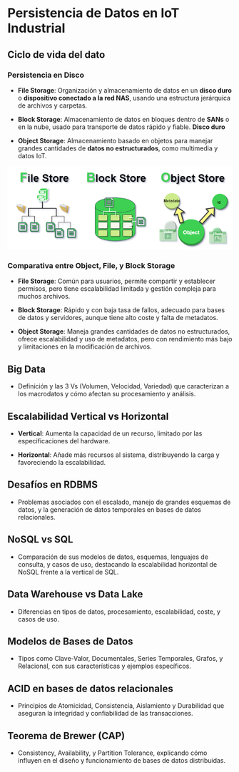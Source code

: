 # Persistencia de Datos en IoT Industrial

## Ciclo de vida del dato

### Persistencia en Disco

- **File Storage**: Organización y almacenamiento de datos en un **disco duro** o **dispositivo conectado a la red NAS**, usando una estructura jerárquica de archivos y carpetas.

- **Block Storage**: Almacenamiento de datos en bloques dentro de **SANs** o en la nube, usado para transporte de datos rápido y fiable. **Disco duro**

- **Object Storage**: Almacenamiento basado en objetos para manejar grandes cantidades de **datos no estructurados**, como multimedia y datos IoT.

![](./img_apuntes/File_Block_Object.png)

### Comparativa entre Object, File, y Block Storage


- **File Storage**: Común para usuarios, permite compartir y establecer permisos, pero tiene escalabilidad limitada y gestión compleja para muchos archivos.

- **Block Storage**: Rápido y con baja tasa de fallos, adecuado para bases de datos y servidores, aunque tiene alto coste y falta de metadatos.

- **Object Storage**: Maneja grandes cantidades de datos no estructurados, ofrece escalabilidad y uso de metadatos, pero con rendimiento más bajo y limitaciones en la modificación de archivos.

## Big Data
- Definición y las 3 Vs (Volumen, Velocidad, Variedad) que caracterizan a los macrodatos y cómo afectan su procesamiento y análisis.

## Escalabilidad Vertical vs Horizontal
- **Vertical**: Aumenta la capacidad de un recurso, limitado por las especificaciones del hardware.

- **Horizontal**: Añade más recursos al sistema, distribuyendo la carga y favoreciendo la escalabilidad.

## Desafíos en RDBMS
- Problemas asociados con el escalado, manejo de grandes esquemas de datos, y la generación de datos temporales en bases de datos relacionales.

## NoSQL vs SQL
- Comparación de sus modelos de datos, esquemas, lenguajes de consulta, y casos de uso, destacando la escalabilidad horizontal de NoSQL frente a la vertical de SQL.

## Data Warehouse vs Data Lake
- Diferencias en tipos de datos, procesamiento, escalabilidad, coste, y casos de uso.

## Modelos de Bases de Datos
- Tipos como Clave-Valor, Documentales, Series Temporales, Grafos, y Relacional, con sus características y ejemplos específicos.

## ACID en bases de datos relacionales
- Principios de Atomicidad, Consistencia, Aislamiento y Durabilidad que aseguran la integridad y confiabilidad de las transacciones.

## Teorema de Brewer (CAP)
- Consistency, Availability, y Partition Tolerance, explicando cómo influyen en el diseño y funcionamiento de bases de datos distribuidas.
